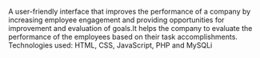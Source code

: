 A user-friendly interface that improves the performance of a company by increasing employee engagement and providing opportunities for improvement and evaluation of goals.It helps the company to evaluate the performance of the employees based on their task accomplishments.
Technologies used: HTML, CSS, JavaScript, PHP and MySQLi
